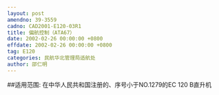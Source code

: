 ```yaml
---
layout: post
amendno: 39-3559
cadno: CAD2001-E120-03R1
title: 偏航控制（ATA67）
date: 2002-02-26 00:00:00 +0800
effdate: 2002-02-26 00:00:00 +0800
tag: E120
categories: 民航华北管理局适航处
author: 邵仁明
---
```


##适用范围:
在中华人民共和国注册的、序号小于NO.1279的EC 120 B直升机

